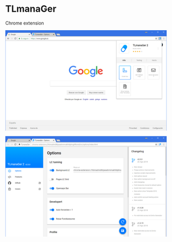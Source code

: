 # TLmanaGer

Chrome extension

![Demo 1](https://raw.githubusercontent.com/joelthorner/TLmanaGer/master/demo-1.jpg)


![Demo 2](https://raw.githubusercontent.com/joelthorner/TLmanaGer/master/demo-2.jpg)
